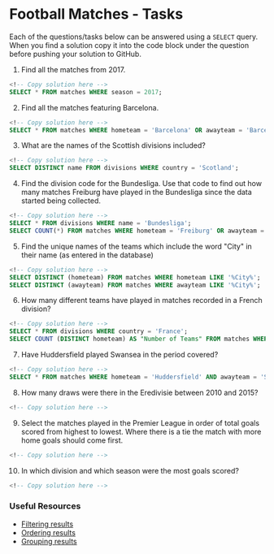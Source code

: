 # Football Matches - Tasks

Each of the questions/tasks below can be answered using a `SELECT` query. When you find a solution copy it into the code block under the question before pushing your solution to GitHub.

1) Find all the matches from 2017.

```sql
<!-- Copy solution here -->
SELECT * FROM matches WHERE season = 2017;

```

2) Find all the matches featuring Barcelona.

```sql
<!-- Copy solution here -->
SELECT * FROM matches WHERE hometeam = 'Barcelona' OR awayteam = 'Barcelona';


```

3) What are the names of the Scottish divisions included?

```sql
<!-- Copy solution here -->
SELECT DISTINCT name FROM divisions WHERE country = 'Scotland';

```

4) Find the division code for the Bundesliga. Use that code to find out how many matches Freiburg have played in the Bundesliga since the data started being collected.

```sql
<!-- Copy solution here -->
SELECT * FROM divisions WHERE name = 'Bundesliga';
SELECT COUNT(*) FROM matches WHERE hometeam = 'Freiburg' OR awayteam = 'Freiburg' AND division_code = 'D1';

```

5) Find the unique names of the teams which include the word "City" in their name (as entered in the database)

```sql
<!-- Copy solution here -->
SELECT DISTINCT (hometeam) FROM matches WHERE hometeam LIKE '%City%';
SELECT DISTINCT (awayteam) FROM matches WHERE awayteam LIKE '%City%';

```

6) How many different teams have played in matches recorded in a French division?

```sql
<!-- Copy solution here -->
SELECT * FROM divisions WHERE country = 'France';
SELECT COUNT (DISTINCT hometeam) AS "Number of Teams" FROM matches WHERE division_code = 'F1' OR division_code = 'D2';

```

7) Have Huddersfield played Swansea in the period covered?

```sql
<!-- Copy solution here -->
SELECT * FROM matches WHERE hometeam = 'Huddersfield' AND awayteam = 'Swansea';

```

8) How many draws were there in the Eredivisie between 2010 and 2015?

```sql
<!-- Copy solution here -->


```

9) Select the matches played in the Premier League in order of total goals scored from highest to lowest. Where there is a tie the match with more home goals should come first.

```sql
<!-- Copy solution here -->


```

10) In which division and which season were the most goals scored?

```sql
<!-- Copy solution here -->


```

### Useful Resources

- [Filtering results](https://www.w3schools.com/sql/sql_where.asp)
- [Ordering results](https://www.w3schools.com/sql/sql_orderby.asp)
- [Grouping results](https://www.w3schools.com/sql/sql_groupby.asp)